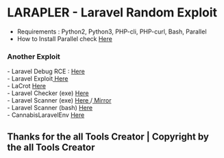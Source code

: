 # LARAPLER - Laravel Random Exploit 
- Requirements : Python2, Python3, PHP-cli, PHP-curl, Bash, Parallel<br>
- How to Install Parallel check <a href="https://github.com/im-hanzou/larapler/blob/main/parallel.md">Here</a><br>
<h3>Another Exploit</h3>
- Laravel Debug RCE : <a href="https://github.com/wibuheker/Laravel-RCE"> Here </a><br>
- Laravel Exploit<a href="https://github.com/im-hanzou/Laravel_Exploit"> Here </a><br>
- LaCrot <a href="https://github.com/im-hanzou/LaCrot"> Here </a><br>
- Laravel Checker (exe) <a href="https://github.com/im-hanzou/Laravel-Checker"> Here </a><br>
- Laravel Scanner (exe) <a href="https://github.com/im-hanzou/Laravel-Scanner"> Here </a>/<a href="https://github.com/im-hanzou/Laravel-Scanner-1"> Mirror </a><br>
- Laravel Scanner (bash) <a href="https://github.com/im-hanzou/LaravelScanner"> Here </a><br>
- CannabisLaravelEnv <a href="https://github.com/im-hanzou/CannabisLaravelenv"> Here </a><br>
<h2>Thanks for the all Tools Creator | Copyright by the all Tools Creator</h2>
